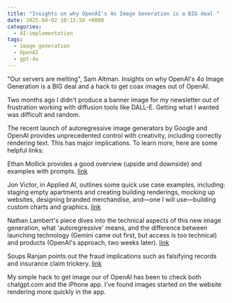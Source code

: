 ```yaml
---
title: "Insights on why OpenAI's 4o Image Generation is a BIG deal "
date: 2025-04-02 10:15:50 +0000
categories: 
  - AI-implementation
tags:
  - image generation
  - OpenAI
  - gpt-4o
---
```

"Our servers are melting", Sam Altman. Insights on why OpenAI's 4o Image Generation is a BIG deal and a hack to get coax images out of OpenAI.

Two months ago I didn't produce a banner image for my newsletter out of frustration working with diffusion tools like DALL-E. Getting what I wanted was difficult and random.

The recent launch of autoregressive image generators by Google and OpenAI provides unprecedented control with creativity, including correctly rendering text. This has major implications. To learn more, here are some helpful links:

Ethan Mollick provides a good overview (upside and downside) and examples with prompts.
[link](https://lnkd.in/gTCMedG2)

Jon Victor, in Applied AI, outlines some quick use case examples, including: staging empty apartments and creating building renderings, mocking up websites, designing branded merchandise, and—one I will use—building custom charts and graphics.
[link](https://lnkd.in/gFJaCKnu)

Nathan Lambert's piece dives into the technical aspects of this new image generation, what 'autoregressive' means, and the difference between launching technology (Gemini came out first, but access is too technical) and products (OpenAI's approach, two weeks later).
[link](https://lnkd.in/gZE_59bR)

Soups Ranjan points out the fraud implications such as falsifying records and insurance claim trickery.
[link](https://lnkd.in/gNfFUqsa)

My simple hack to get image our of OpenAI has been to check both chatgpt.com and the iPhone app. I've found images started on the website rendering more quickly in the app.